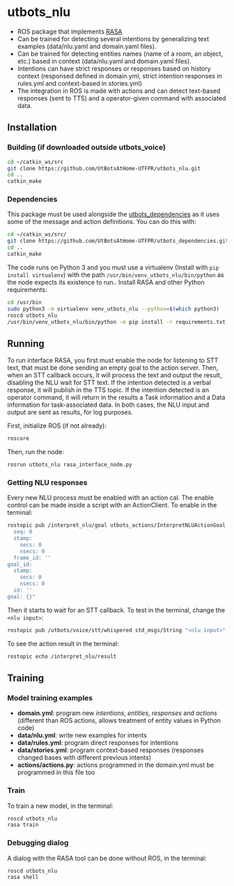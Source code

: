 # utbots_nlu
- ROS package that implements [RASA](https://rasa.com/) 
- Can be trained for detecting several intentions by generalizing text examples (data/nlu.yaml and domain.yaml files).
- Can be trained for detecting entities names (name of a room, an object, etc.) based in context (data/nlu.yaml and domain.yaml files).
- Intentions can have strict responses or responses based on history context (responsed defined in domain.yml, strict intention responses in rules.yml and context-based in stories.yml)
- The integration in ROS is made with actions and can detect text-based responses (sent to TTS) and a operator-given command with associated data.

## Installation

### Building (if downloaded outside utbots_voice)

```bash
cd ~/catkin_ws/src
git clone https://github.com/UtBotsAtHome-UTFPR/utbots_nlu.git
cd ..
catkin_make
```

### Dependencies

This package must be used alongside the [utbots_dependencies](https://github.com/UtBotsAtHome-UTFPR/utbots_dependencies) as it uses some of the message and action definitions. You can do this with:

```bash
cd ~/catkin_ws/src/
git clone https://github.com/UtBotsAtHome-UTFPR/utbots_dependencies.git
cd ..
catkin_make
```

The code runs on Python 3 and you must use a virtualenv (Install with `pip install virtualenv`) with the path `/usr/bin/venv_utbots_nlu/bin/python` as the node expects its existence to run.. Install RASA and other Python requirements:

```bash
cd /usr/bin
sudo python3 -m virtualenv venv_utbots_nlu --python=$(which python3)
roscd utbots_nlu
/usr/bin/venv_utbots_nlu/bin/python -m pip install -r requirements.txt
```

## Running
To run interface RASA, you first must enable the node for listening to STT text, that must be done sending an empty goal to the action server. Then, when an STT callback occurs, it will process the text and output the result, disabling the NLU wait for STT text. If the intention detected is a verbal response, it will publish in the TTS topic. If the intention detected is an operator command, it will return in the results a Task information and a Data information for task-associated data. In both cases, the NLU input and output are sent as results, for log purposes.

First, initialize ROS (if not already):

```bash
roscore
```

Then, run the node:

```bash
rosrun utbots_nlu rasa_interface_node.py
```

### Getting NLU responses

Every new NLU process must be enabled with an action cal. The enable control can be made inside a script with an ActionClient. To enable in the terminal:

```bash
rostopic pub /interpret_nlu/goal utbots_actions/InterpretNLUActionGoal "header:  
  seq: 0
  stamp:
    secs: 0
    nsecs: 0
  frame_id: ''
goal_id:
  stamp:
    secs: 0
    nsecs: 0
  id: ''
goal: {}"               
```

Then it starts to wait for an STT callback. To test in the terminal, change the `<nlu input>`:

```bash
rostopic pub /utbots/voice/stt/whispered std_msgs/String "<nlu input>"   
```

To see the action result in the terminal:
```bash
rostopic echo /interpret_nlu/result
```

## Training

### Model training examples
- **domain.yml**: program new *intentions*, *entities*, *responses* and *actions* (different than ROS actions, allows treatment of entity values in Python code)
- **data/nlu.yml**: write new examples for intents
- **data/rules.yml**: program direct responses for intentions
- **data/stories.yml**: program context-based responses (responses changed bases with different previous intents)
- **actions/actions.py**: actions programmed in the domain.yml must be programmed in this file too

### Train
To train a new model, in the terminal:
```bash
roscd utbots_nlu
rasa train
```

### Debugging dialog
A dialog with the RASA tool can be done without ROS, in the terminal:
```bash
roscd utbots_nlu
rasa shell
```
